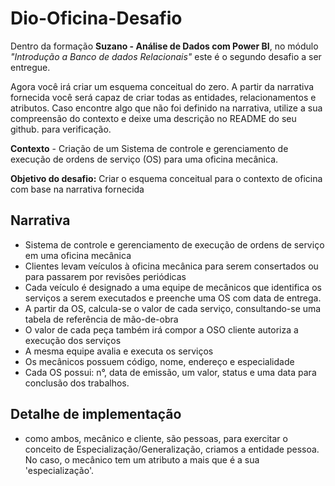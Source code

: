 # Dio-Oficina-Desafio

Dentro da formação **Suzano - Análise de Dados com Power BI**, no módulo *"Introdução a Banco de dados Relacionais"* este é o segundo desafio a ser entregue.

Agora você irá criar um esquema conceitual do zero. A partir da narrativa fornecida você será capaz de criar todas as entidades, relacionamentos e atributos. Caso encontre algo que não foi definido na narrativa, utilize a sua compreensão do contexto e deixe uma descrição no README do seu github. para verificação. 

**Contexto** - Criação de um Sistema de controle e gerenciamento de execução de ordens de serviço \(OS\) para uma oficina mecânica.

**Objetivo do desafio:** Criar o esquema conceitual para o contexto de oficina com base na narrativa fornecida

## Narrativa
- Sistema de controle e gerenciamento de execução de ordens de serviço em uma oficina mecânica
- Clientes levam veículos à oficina mecânica para serem consertados ou para passarem por revisões  periódicas
- Cada veículo é designado a uma equipe de mecânicos que identifica os serviços a serem executados e preenche uma OS com data de entrega.
- A partir da OS, calcula-se o valor de cada serviço, consultando-se uma tabela de referência de mão-de-obra
- O valor de cada peça também irá compor a OSO cliente autoriza a execução dos serviços
- A mesma equipe avalia e executa os serviços
- Os mecânicos possuem código, nome, endereço e especialidade
- Cada OS possui: n°, data de emissão, um valor, status e uma data para conclusão dos trabalhos.

## Detalhe de implementação
- como ambos, mecânico e cliente, são pessoas, para exercitar o conceito de Especialização/Generalização, criamos a entidade pessoa. No caso, o mecânico tem um
atributo a mais que é a sua 'especialização'.
